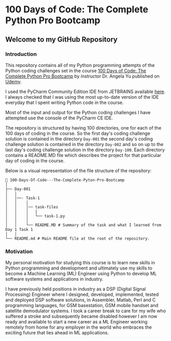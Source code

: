 # 100 Days of Code: The Complete Python Pro Bootcamp

## Welcome to my GitHub Repository

### Introduction

This repository contains all of my Python programming attempts of the Python coding challenges set in the course [100 Days of Code: The Complete Python Pro Bootcamp](https://www.udemy.com/course/100-days-of-code/?couponCode=2021PM20) by instructor Dr. Angela Yu published on [Udemy](https://www.udemy.com).

I used the PyCharm Community Edition IDE from JETBRAINS available [here](https://www.jetbrains.com/pycharm/). I always checked that I was using the most up-to-date version of the IDE everyday that I spent writing Python code in the course.

Most of the input and output for the Python coding challenges I have attempted use the console of the PyCharm CE IDE.

The repository is structured by having 100 directories, one for each of the 100 days of coding in the course. So the first day's coding challenge solution is contained in the directory ```Day-001``` the second day's coding challenge solution is contained in the directory ```Day-002``` and so on up to the last day's coding challenge solution in the directory ```Day-100```. Each directory contains a README.MD file which describes the project for that particular day of coding in the course.

Below is a visual representation of the file structure of the repository:

```plaintext
📂 100-Days-Of-Code---The-Complete-Pyton-Pro-Bootcamp
│
├── Day-001
│   │
│   │──- Task-1
│   │    │
│   │    │── task-files
│   │    │   |
│   │    │   └── task-1.py
│   │    │
│   │    └── README.MD # Summary of the task and what I learned from Day 1 Task 1
│   │ 
└── README.md # Main README file at the root of the repository.
```

### Motivation

My personal motivation for studying this course is to learn new skills in Python programming and development and ultimately use my skills to become a Machine Learning (ML) Engineer using Python to develop ML software systems and applications in industry.

I have previously held positions in industry as a DSP (Digital Signal Processing) Engineer where I designed, developed, implemented, tested and deployed DSP software solutions, in Assembler, Matlab, Perl and C programming languages, for GSM basestation, GSM mobile handset and satellite demodulator systems. I took a career break to care for my wife who suffered a stroke and subsequently became disabled however I am now ready and available to start a new career as a ML Engineer working remotely from home for any employer in the world who embraces the exciting future that lies ahead in ML applications.





